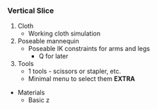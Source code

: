 ### Vertical Slice
1. Cloth
	- Working cloth simulation
2. Poseable mannequin
	- Poseable IK constraints for arms and legs
		- Q for later
3. Tools
	- 1 tools - scissors or stapler, etc.
	- Minimal menu to select them
**EXTRA**
- Materials
	- Basic z